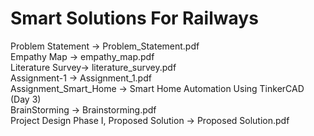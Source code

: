 # Smart Solutions For Railways
Problem Statement -> Problem_Statement.pdf<br/>
Empathy Map -> empathy_map.pdf<br/>
Literature Survey-> literature_survey.pdf<br/>
Assignment-1 -> Assignment_1.pdf<br/>
Assignment_Smart_Home -> Smart Home Automation Using TinkerCAD (Day 3) <br/>
BrainStorming -> Brainstorming.pdf <br/>
Project Design Phase I, Proposed Solution -> Proposed Solution.pdf <br/>

